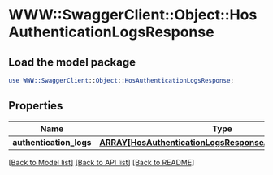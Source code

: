 # WWW::SwaggerClient::Object::HosAuthenticationLogsResponse

## Load the model package
```perl
use WWW::SwaggerClient::Object::HosAuthenticationLogsResponse;
```

## Properties
Name | Type | Description | Notes
------------ | ------------- | ------------- | -------------
**authentication_logs** | [**ARRAY[HosAuthenticationLogsResponseAuthenticationLogs]**](HosAuthenticationLogsResponseAuthenticationLogs.md) |  | [optional] 

[[Back to Model list]](../README.md#documentation-for-models) [[Back to API list]](../README.md#documentation-for-api-endpoints) [[Back to README]](../README.md)


